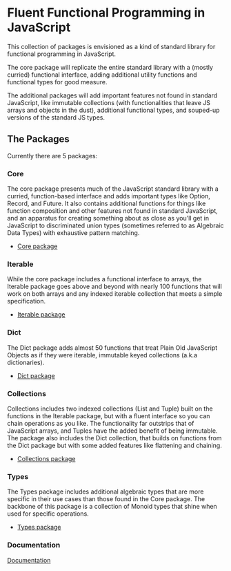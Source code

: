 # Fluent Functional Programming in JavaScript

This collection of packages is envisioned as a kind of standard library for functional programming in JavaScript.

The core package will replicate the entire standard library with a (mostly curried) functional interface, adding additional utility functions and functional types for good measure.

The additional packages will add important features not found in standard JavaScript, like immutable collections (with functionalities that leave JS arrays and objects in the dust), additional functional types, and souped-up versions of the standard JS types.

## The Packages

Currently there are 5 packages:

### Core

The core package presents much of the JavaScript standard library with a curried, function-based interface and adds important types like Option, Record, and Future. It also contains additional functions for things like function composition and other features not found in standard JavaScript, and an apparatus for creating something about as close as you'll get in JavaScript to discriminated union types (sometimes referred to as Algebraic Data Types) with exhaustive pattern matching.

- [Core package](https://github.com/jasonsbarr/functional/tree/main/packages/core)

### Iterable

While the core package includes a functional interface to arrays, the Iterable package goes above and beyond with nearly 100 functions that will work on both arrays and any indexed iterable collection that meets a simple specification.

- [Iterable package](https://github.com/jasonsbarr/functional/tree/main/packages/iterable)

### Dict

The Dict package adds almost 50 functions that treat Plain Old JavaScript Objects as if they were iterable, immutable keyed collections (a.k.a dictionaries).

- [Dict package](https://github.com/jasonsbarr/functional/tree/main/packages/dict)

### Collections

Collections includes two indexed collections (List and Tuple) built on the functions in the Iterable package, but with a fluent interface so you can chain operations as you like. The functionality far outstrips that of JavaScript arrays, and Tuples have the added benefit of being immutable. The package also includes the Dict collection, that builds on functions from the Dict package but with some added features like flattening and chaining.

- [Collections package](https://github.com/jasonsbarr/functional/tree/main/packages/collections)

### Types

The Types package includes additional algebraic types that are more specific in their use cases than those found in the Core package. The backbone of this package is a collection of Monoid types that shine when used for specific operations.

- [Types package](https://github.com/jasonsbarr/functional/tree/main/packages/types)

### Documentation

[Documentation](https://github.com/jasonsbarr/functional/tree/main/docs)
